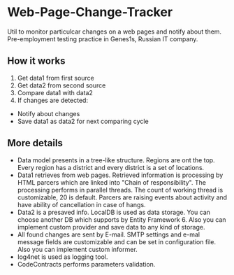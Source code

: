 # Web-Page-Change-Tracker
Util to monitor particulcar changes on a web pages and notify about them. Pre-employment testing practice in Genes1s, Russian IT company. 

## How it works
1. Get data1 from first source
2. Get data2 from second source
3. Compare data1 with data2
4. If changes are detected:
  - Notify about changes
  - Save data1 as data2 for next comparing cycle
  
## More details
- Data model presents in a tree-like structure. Regions are ont the top. Every region has a district and every district is a set of locations.
- Data1 retrieves from web pages. Retrieved information is processing by HTML parcers which are linked into "Chain of responsibility". The processing performs in parallel threads. The count of working thread is customizable, 20 is default. Parcers are raising events about activity and have ability of cancellation in case of hangs.
- Data2 is a presaved info. LocalDB is used as data storage. You can choose another DB which supports by Entity Framework 6. Also you can implement custom provider and save data to any kind of storage.
- All found changes are sent by E-mail. SMTP settings and e-mal message fields are customizable and can be set in configuration file. Also you can implement custom informer.
- log4net is used as logging tool.
- CodeContracts performs parameters validation.



